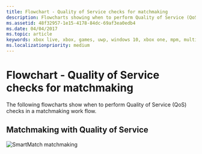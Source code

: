 ```yaml
---
title: Flowchart - Quality of Service checks for matchmaking
description: Flowcharts showing when to perform Quality of Service (QoS) checks in a matchmaking work flow.
ms.assetid: 48f32957-1e15-4178-84dc-69af3ea0edb4
ms.date: 04/04/2017
ms.topic: article
keywords: xbox live, xbox, games, uwp, windows 10, xbox one, mpm, multiplayer, quality of service, qos, multiplayer manager, flowchart
ms.localizationpriority: medium
---
```


# Flowchart - Quality of Service checks for matchmaking

The following flowcharts show when to perform Quality of Service (QoS) checks in a matchmaking work flow.


## Matchmaking with Quality of Service

![SmartMatch matchmaking](../../../images/multiplayer/mpm-matchmaking-with-qos.png)
